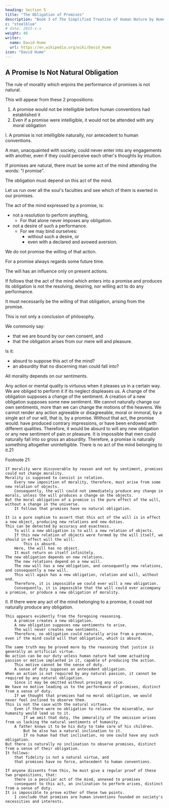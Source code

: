 ```yaml
---
heading: Section 5
title: "The Obligation of Promises"
description: "Book 3 of The Simplified Treatise of Human Nature by Hume"
c: "steelblue"
# date: 2015-x-x
weight: 46
writer:
  name: David Hume
  url: https://en.wikipedia.org/wiki/David_Hume
icon: "David Hume"
---
```




## A Promise Is Not Natural Obligation


The rule of morality which enjoins the performance of promises is not natural.

This will appear from these 2 propositions:

1. A promise would not be intelligible before human conventions had established it
2. Even if a promise were intelligible, it would not be attended with any moral obligation


I. A promise is not intelligible naturally, nor antecedent to human conventions.

A man, unacquainted with society, could never enter into any engagements with another, even if they could perceive each other's thoughts by intuition.

If promises are natural, there must be some act of the mind attending the words: "I promise".

The obligation must depend on this act of the mind.

Let us run over all the soul's faculties and see which of them is exerted in our promises.

The act of the mind expressed by a promise, is:
- not a resolution to perform anything,
  - For that alone never imposes any obligation.
- not a desire of such a performance.
  - For we may bind ourselves:
    - without such a desire, or
    - even with a declared and avowed aversion.

We do not promise the willing of that action.

For a promise always regards some future time.

The will has an influence only on present actions.

If follows that the act of the mind which enters into a promise and produces its obligation is not the resolving, desiring, nor willing act to do any performance.

It must necessarily be the willing of that obligation, arising from the promise.

This is not only a conclusion of philosophy.

We commonly say:
- that we are bound by our own consent, and
- that the obligation arises from our mere will and pleasure.

Is it:
- absurd to suppose this act of the mind?
- an absurdity that no discerning man could fall into?

All morality depends on our sentiments.

Any action or mental quality is virtuous when it pleases us in a certain way.
        We are obliged to perform it if its neglect displeases us.
    A change of the obligation supposes a change of the sentiment.
        A creation of a new obligation supposes some new sentiment.
    We cannot naturally change our own sentiments, more than we can change the motions of the heavens.
        We cannot render any action agreeable or disagreeable, moral or immoral, by a single act of our will, that is, by a promise.
        Without that act, the promise would:
            have produced contrary impressions, or
            have been endowed with different qualities.
    Therefore, it would be absurd to will any new obligation or any new sentiment of pain or pleasure.
        It is impossible that men could naturally fall into so gross an absurdity.
    Therefore, a promise is naturally something altogether unintelligible.
        There is no act of the mind belonging to it.21


Footnote 21:

    If morality were discoverable by reason and not by sentiment, promises could not change morality.
    Morality is supposed to consist in relation.
        Every new imposition of morality, therefore, must arise from some new relation of objects.
        Consequently, the will could not immediately produce any change in morals, unless the will produces a change on the objects.
    But the moral obligation of a promise is the pure effect of the will, without a change in the universe.
        It follows that promises have no natural obligation.

    It is a pure sophism to assert that this act of the will is in effect a new object, producing new relations and new duties.
    This can be detected by accuracy and exactness.
        To will a new obligation is to will a new relation of objects.
        If this new relation of objects were formed by the will itself, we should in effect will the will.
            This is absurd.
        Here, the will has no object.
        It must return on itself infinitely.
    The new obligation depends on new relations.
        The new relations depend on a new will.
        The new will has a new obligation, and consequently new relations, and consequently a new will.
        This will again has a new obligation, relation and will, without end.
        Therefore, it is impossible we could ever will a new obligation.
        Consequently, it is impossible that the will could ever accompany a promise, or produce a new obligation of morality.


II. If there were any act of the mind belonging to a promise, it could not naturally produce any obligation.

    This appears evidently from the foregoing reasoning.
        A promise creates a new obligation.
        A new obligation supposes new sentiments to arise.
        The will never creates new sentiments.
        Therefore, no obligation could naturally arise from a promise, even if the mind could will that obligation, which is absurd.

    The same truth may be proved more by the reasoning that justice is generally an artificial virtue.
    No action can be our duty unless human nature had some actuating passion or motive implanted in it, capable of producing the action.
        This motive cannot be the sense of duty.
        A sense of duty supposes an antecedent obligation.
    When an action is not required by any natural passion, it cannot be required by any natural obligation.
        Since it may be omitted without proving any vice.
    We have no motive leading us to the performance of promises, distinct from a sense of duty.
        If we thought that promises had no moral obligation, we would never feel inclined to observe them.
    This is not the case with the natural virtues.
        Even if there were no obligation to relieve the miserable, our humanity would lead us to it.
            If we omit that duty, the immorality of the omission arises from us lacking the natural sentiments of humanity.
        A father knows it to be his duty to take care of his children.
            But he also has a natural inclination to it.
            If no human had that inclination, no one could have any such obligation.
    But there is naturally no inclination to observe promises, distinct from a sense of their obligation.
    It follows:
        that fidelity is not a natural virtue, and
        that promises have no force, antecedent to human conventions.

    If anyone dissents from this, he must give a regular proof of these two propositions, that:
        there is a peculiar act of the mind, annexed to promises
        consequent to this act, an inclination to perform arises, distinct from a sense of duty.
    It is impossible to prove either of these two points.
        I conclude that promises are human inventions founded on society's necessities and interests.

